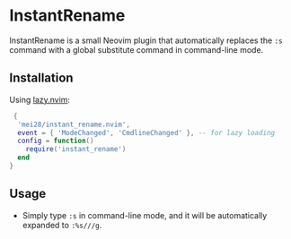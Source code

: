 # InstantRename

InstantRename is a small Neovim plugin that automatically replaces the `:s` command with a global substitute command in command-line mode.

## Installation

Using [lazy.nvim](https://github.com/folke/lazy.nvim):

```lua
 {
  'mei28/instant_rename.nvim',
  event = { 'ModeChanged', 'CmdlineChanged' }, -- for lazy loading
  config = function()
    require('instant_rename')
  end
}
```
## Usage
* Simply type `:s` in command-line mode, and it will be automatically expanded to `:%s///g`.
